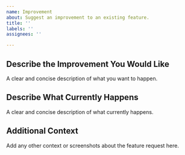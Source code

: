 ```yaml
---
name: Improvement
about: Suggest an improvement to an existing feature.
title: ''
labels: ''
assignees: ''

---
```


## Describe the Improvement You Would Like
A clear and concise description of what you want to happen.

## Describe What Currently Happens
A clear and concise description of what currently happens.

## Additional Context
Add any other context or screenshots about the feature request here.
